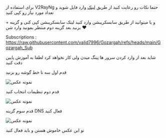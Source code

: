 برای استفاده از V2RayNg حتما نکات رو رعایت کنید 
از طریق [لینک](https://github.com/valid7996/Gozargah/blob/main/Gozargah_Sub) وارد فایل شوید
 و تعداد مورد نیاز رو کپی کنید  

و یا میتوانید از طریق سابسکریبشن وارد کنید 
لینک سابسکریبشن کپی کنی و گزینه + بزنید بعد گزینه دوم منتظر بمونید وارد شن ♥️
 
 
 Subscriptions : https://raw.githubusercontent.com/valid7996/Gozargah/refs/heads/main/Gozargah_Sub


شاید بعد از وارد کردن سرور ها پینگ میدن ولی کار نخواهد کرد لطفا به آموزش پایین دقت کنید 

قدم اول سه تا خط گوشه رو بزنید 





![نمونه عکس](https://github.com/valid7996/Gozargah/blob/main/images/InShot_20250101_192402070.jpg)


قدم دوم تنظیمات انتخاب کنید 


![نمونه عکس](https://github.com/valid7996/Gozargah/blob/main/images/InShot_20250101_192436729.jpg)


قدم سوم گزینه DNS  فعال کنید 


![نمونه عکس](https://github.com/valid7996/Gozargah/blob/main/images/InShot_20250101_192456857.jpg)

تو این عکس خاموش هستن و باید فعال کنید 
